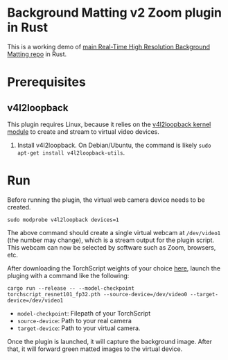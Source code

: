 # Background Matting v2 Zoom plugin in Rust

This is a working demo of
[main Real-Time High Resolution Background Matting repo](https://github.com/PeterL1n/BackgroundMattingV2) in Rust.

# Prerequisites

## v4l2loopback

This plugin requires Linux, because it relies on the
[v4l2loopback kernel module](https://github.com/umlaeute/v4l2loopback) to create and stream to virtual video devices.

1. Install v4l2loopback. On Debian/Ubuntu, the command is likely `sudo apt-get install v4l2loopback-utils`.

# Run

Before running the plugin, the virtual web camera device needs to be created.

```
sudo modprobe v4l2loopback devices=1
```

The above command should create a single virtual webcam at `/dev/video1` (the number may change), which is a stream
output for the plugin script. This webcam can now be selected by software such as Zoom, browsers, etc.

After downloading the TorchScript weights of your choice
[here](https://drive.google.com/drive/u/1/folders/1cbetlrKREitIgjnIikG1HdM4x72FtgBh), launch the pluging with a command
like the following:

```
cargo run --release -- --model-checkpoint torchscript_resnet101_fp32.pth --source-device=/dev/video0 --target-device=/dev/video1
```

-   `model-checkpoint`: Filepath of your TorchScript
-   `source-device`: Path to your real camera
-   `target-device`: Path to your virtual camera.

Once the plugin is launched, it will capture the background image. After that, it will forward green matted images to
the virtual device.
